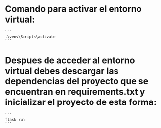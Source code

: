 # Comando para activar el entorno virtual:
    ```
    .\venv\Scripts\activate
    ```
# Despues de acceder al entorno virtual debes descargar las dependencias del proyecto que se encuentran en requirements.txt y inicializar el proyecto de esta forma:
    ```
    flask run
    ```
